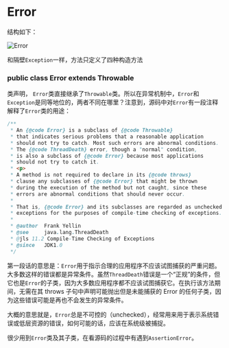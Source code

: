 # Error
结构如下：

![Error](http://ovn0i3kdg.bkt.clouddn.com/Error.png)

和隔壁`Exception`一样，方法只定义了四种构造方法

### public class Error extends Throwable

类声明， `Error`类直接继承了`Throwable`类。所以在异常机制中，`Error`和`Exception`是同等地位的，两者不同在哪里？注意到，源码中对`Error`有一段注释解释了`Error`类的用途：
```java
/**
 * An {@code Error} is a subclass of {@code Throwable}
 * that indicates serious problems that a reasonable application
 * should not try to catch. Most such errors are abnormal conditions.
 * The {@code ThreadDeath} error, though a "normal" condition,
 * is also a subclass of {@code Error} because most applications
 * should not try to catch it.
 * <p>
 * A method is not required to declare in its {@code throws}
 * clause any subclasses of {@code Error} that might be thrown
 * during the execution of the method but not caught, since these
 * errors are abnormal conditions that should never occur.
 *
 * That is, {@code Error} and its subclasses are regarded as unchecked
 * exceptions for the purposes of compile-time checking of exceptions.
 *
 * @author  Frank Yellin
 * @see     java.lang.ThreadDeath
 * @jls 11.2 Compile-Time Checking of Exceptions
 * @since   JDK1.0
 */
```
第一段话的意思是：`Error`用于指示合理的应用程序不应该试图捕获的严重问题。大多数这样的错误都是异常条件。虽然`ThreadDeath`错误是一个“正规”的条件，但它也是`Error`的子类，因为大多数应用程序都不应该试图捕获它。在执行该方法期间，无需在其 throws 子句中声明可能抛出但是未能捕获的 Error 的任何子类，因为这些错误可能是再也不会发生的异常条件。

大概的意思就是，`Error`总是不可控的（unchecked），经常用来用于表示系统错误或低层资源的错误，如何可能的话，应该在系统级被捕捉。


很少用到`Error`类及其子类，在看源码的过程中有遇到`AssertionError`。
